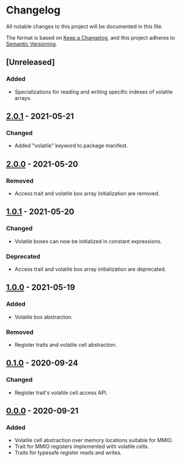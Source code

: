 # Changelog

All notable changes to this project will be documented in this file.

The format is based on [Keep a Changelog](https://keepachangelog.com/en/1.0.0/),
and this project adheres to [Semantic Versioning](https://semver.org/spec/v2.0.0.html).

## [Unreleased]
### Added
- Specializations for reading and writing specific indexes of volatile arrays.

## [2.0.1] - 2021-05-21
### Changed
- Added "volatile" keyword to package manifest.

## [2.0.0] - 2021-05-20
### Removed
- Access trait and volatile box array initialization are removed.

## [1.0.1] - 2021-05-20
### Changed
- Volatile boxes can now be initialized in constant expressions.
### Deprecated
- Access trait and volatile box array initialization are deprecated.

## [1.0.0] - 2021-05-19
### Added
- Volatile box abstraction.
### Removed
- Register traits and volatile cell abstraction.

## [0.1.0] - 2020-09-24
### Changed
- Register trait's volatile cell access API.

## [0.0.0] - 2020-09-21
### Added
- Volatile cell abstraction over memory locations suitable for MMIO.
- Trait for MMIO registers implemented with volatile cells.
- Traits for typesafe register reads and writes.

[2.0.1]: https://github.com/akiekintveld/mmio/releases/tag/2.0.1
[2.0.0]: https://github.com/akiekintveld/mmio/releases/tag/2.0.0
[1.0.1]: https://github.com/akiekintveld/mmio/releases/tag/1.0.1
[1.0.0]: https://github.com/akiekintveld/mmio/releases/tag/1.0.0
[0.1.0]: https://github.com/akiekintveld/mmio/releases/tag/0.1.0
[0.0.0]: https://github.com/akiekintveld/mmio/releases/tag/0.0.0
